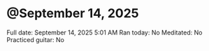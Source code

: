 # @September 14, 2025

Full date: September 14, 2025 5:01 AM
Ran today: No
Meditated: No
Practiced guitar: No